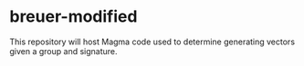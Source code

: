 # breuer-modified
This repository will host Magma code used to determine generating vectors given a group and signature.
